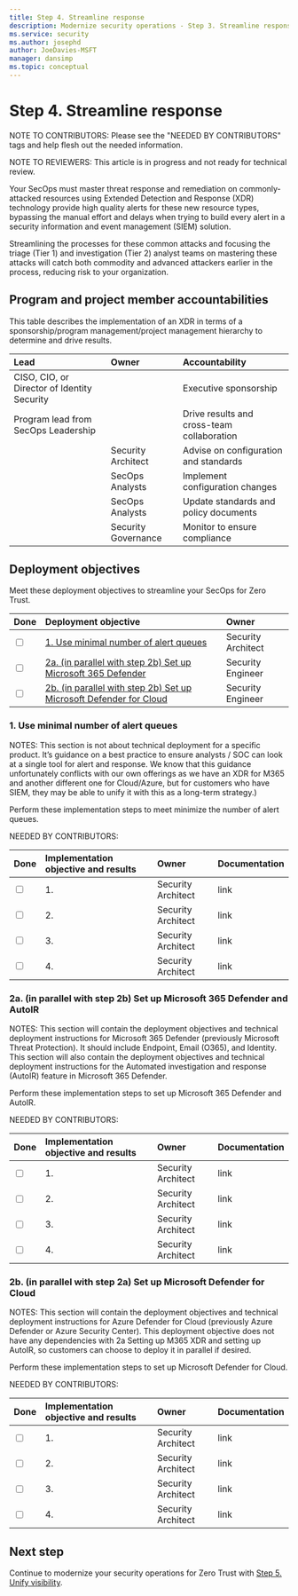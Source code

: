 ```yaml
---
title: Step 4. Streamline response
description: Modernize security operations - Step 3. Streamline response 
ms.service: security
ms.author: josephd
author: JoeDavies-MSFT
manager: dansimp
ms.topic: conceptual
---
```


# Step 4. Streamline response

NOTE TO CONTRIBUTORS: Please see the "NEEDED BY CONTRIBUTORS" tags and help flesh out the needed information.

NOTE TO REVIEWERS: This article is in progress and not ready for technical review.

Your SecOps must master threat response and remediation on commonly-attacked resources using Extended Detection and Response (XDR) technology provide high quality alerts for these new resource types, bypassing the manual effort and delays when trying to build every alert in a security information and event management (SIEM) solution. 

Streamlining the processes for these common attacks and focusing the triage (Tier 1) and investigation (Tier 2) analyst teams on mastering these attacks will catch both commodity and advanced attackers earlier in the process, reducing risk to your organization. 

## Program and project member accountabilities

This table describes the implementation of an XDR in terms of a sponsorship/program management/project management hierarchy to determine and drive results.

| Lead | Owner | Accountability |
|:-------|:-------|:-----|
|  CISO, CIO, or Director of Identity Security | | Executive sponsorship |
| Program lead from SecOps Leadership| | Drive results and cross-team collaboration |
| | Security Architect  | Advise on configuration and standards |
| | SecOps Analysts | Implement configuration changes |
| | SecOps Analysts | Update standards and policy documents |
| | Security Governance | Monitor to ensure compliance |

## Deployment objectives

Meet these deployment objectives to streamline your SecOps for Zero Trust.

| Done | Deployment objective | Owner |
|:-------|:-------|:-----|
| <input type="checkbox" /> | [1. Use minimal number of alert queues](#singlequeue) | Security Architect |
| <input type="checkbox" /> | [2a. (in parallel with step 2b) Set up Microsoft 365 Defender](#m365xdr) | Security Engineer |
| <input type="checkbox" /> | [2b. (in parallel with step 2b) Set up Microsoft Defender for Cloud](#azurexdr) | Security Engineer |

<a id="singlequeue"></a>
### 1. Use minimal number of alert queues

NOTES: This section is not about technical deployment for a specific product. It’s guidance on a best practice to ensure analysts / SOC can look at a single tool for alert and response. We know that this guidance unfortunately conflicts with our own offerings as we have an XDR for M365 and another different one for Cloud/Azure, but for customers who have SIEM, they may be able to unify it with this as a long-term strategy.)

Perform these implementation steps to meet minimize the number of alert queues.

NEEDED BY CONTRIBUTORS:

| Done | Implementation objective and results | Owner | Documentation |
|:-------|:-------|:-----|:-----|
| <input type="checkbox" /> | 1.  | Security Architect | link |
| <input type="checkbox" /> | 2.  | Security Architect | link |
| <input type="checkbox" /> | 3.  | Security Architect | link |
| <input type="checkbox" /> | 4.  | Security Architect | link |


<a id="m365xdr"></a>
### 2a. (in parallel with step 2b) Set up Microsoft 365 Defender and AutoIR

NOTES: This section will contain the deployment objectives and technical deployment instructions for Microsoft 365 Defender (previously Microsoft Threat Protection). It should include Endpoint, Email (O365), and Identity. This section will also contain the deployment objectives and technical deployment instructions for the Automated investigation and response (AutoIR) feature in Microsoft 365 Defender.

Perform these implementation steps to set up Microsoft 365 Defender and AutoIR.

NEEDED BY CONTRIBUTORS:

| Done | Implementation objective and results | Owner | Documentation |
|:-------|:-------|:-----|:-----|
| <input type="checkbox" /> | 1.  | Security Architect | link |
| <input type="checkbox" /> | 2.  | Security Architect | link |
| <input type="checkbox" /> | 3.  | Security Architect | link |
| <input type="checkbox" /> | 4.  | Security Architect | link |


<a id="azurexdr"></a>
### 2b. (in parallel with step 2a) Set up Microsoft Defender for Cloud

NOTES: This section will contain the deployment objectives and technical deployment instructions for Azure Defender for Cloud (previously Azure Defender or Azure Security Center). This deployment objective does not have any dependencies with 2a Setting up M365 XDR and setting up AutoIR, so customers can choose to deploy it in parallel if desired.

Perform these implementation steps to set up Microsoft Defender for Cloud.

NEEDED BY CONTRIBUTORS:

| Done | Implementation objective and results | Owner | Documentation |
|:-------|:-------|:-----|:-----|
| <input type="checkbox" /> | 1.  | Security Architect | link |
| <input type="checkbox" /> | 2.  | Security Architect | link |
| <input type="checkbox" /> | 3.  | Security Architect | link |
| <input type="checkbox" /> | 4.  | Security Architect | link |


## Next step

Continue to modernize your security operations for Zero Trust with [Step 5. Unify visibility](modernize-security-operations-unify-visibility.md).
